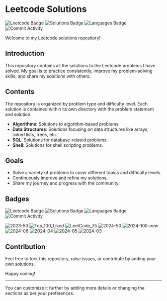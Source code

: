 # Leetcode Solutions

![Leetcode Badge](https://img.shields.io/badge/Leetcode-000000?style=flat-square&logo=Leetcode&logoColor=white)
![Solutions Badge](https://img.shields.io/badge/Solutions-100+-brightgreen?style=flat-square)
![Languages Badge](https://img.shields.io/badge/Languages-Python%20%7C%20C++%20%7C%20Java%20%7C%20JavaScript-blue?style=flat-square)
![Commit Activity](https://img.shields.io/github/commit-activity/m/<your-username>/leetcode-solutions?style=flat-square)

Welcome to my Leetcode solutions repository! 

## Introduction

This repository contains all the solutions to the Leetcode problems I have solved. My goal is to practice consistently, improve my problem-solving skills, and share my solutions with others.

## Contents

The repository is organized by problem type and difficulty level. Each solution is contained within its own directory with the problem statement and solution.

- **Algorithms**: Solutions to algorithm-based problems.
- **Data Structures**: Solutions focusing on data structures like arrays, linked lists, trees, etc.
- **SQL**: Solutions for database-related problems.
- **Shell**: Solutions for shell scripting problems.

## Goals

- Solve a variety of problems to cover different topics and difficulty levels.
- Continuously improve and refine my solutions.
- Share my journey and progress with the community.

## Badges

![Leetcode Badge](https://img.shields.io/badge/Leetcode-000000?style=flat-square&logo=Leetcode&logoColor=white)
![Solutions Badge](https://img.shields.io/badge/Solutions-100+-brightgreen?style=flat-square)
![Languages Badge](https://img.shields.io/badge/Languages-Python%20%7C%20C++%20%7C%20Java%20%7C%20JavaScript-blue?style=flat-square)
![Commit Activity](https://img.shields.io/github/commit-activity/m/<your-username>/leetcode-solutions?style=flat-square)

![2023-50](https://github.com/user-attachments/assets/bbdce928-b0a7-4a4d-afc9-cab3c5011a51)
![Top_100_Liked](https://github.com/user-attachments/assets/9c4af7b3-303e-4268-9bbf-4cc93fd41ea6)
![LeetCode_75](https://github.com/user-attachments/assets/487774d5-4b38-4f8d-93ba-af3a302f6d89)
![2024-50](https://github.com/user-attachments/assets/d90fa822-cad8-42ec-933d-58db4f79bd2c)
![2024-100-new](https://github.com/user-attachments/assets/6d2a9bfa-b6fe-4a09-9126-aaa3c685f725)
![2024-06](https://github.com/user-attachments/assets/c2e3c274-9a12-4f40-a0a5-c4de59d90959)
![2024-04](https://github.com/user-attachments/assets/c4c5e534-24b7-4114-9e40-de2923000d95)
![2024-05](https://github.com/user-attachments/assets/b286e8ca-8d04-49a2-8c06-4489ba56e78f)
![2024-03](https://github.com/user-attachments/assets/a5517b66-00d8-4273-a233-d75e26d92ac9)



## Contribution

Feel free to fork this repository, raise issues, or contribute by adding your own solutions. 

Happy coding!

---

You can customize it further by adding more details or changing the sections as per your preferences.

